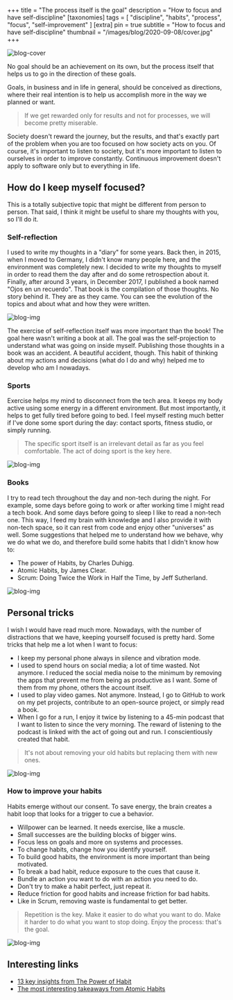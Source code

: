 +++
title = "The process itself is the goal"
description = "How to focus and have self-discipline"
[taxonomies]
tags = [ "discipline", "habits", "process", "focus", "self-improvement" ]
[extra]
pin = true
subtitle = "How to focus and have self-discipline"
thumbnail = "/images/blog/2020-09-08/cover.jpg"
+++

![blog-cover](/images/blog/2020-09-08/cover.jpg)

No goal should be an achievement on its own, but the process itself that helps us to go in the direction of these goals.

<!-- more -->

Goals, in business and in life in general, should be conceived as directions, where their real intention is to help us accomplish more in the way we planned or want.

> If we get rewarded only for results and not for processes, we will become pretty miserable.

Society doesn't reward the journey, but the results, and that's exactly part of the problem when you are too focused on how society acts on you. Of course, it's important to listen to society, but it's more important to listen to ourselves in order to improve constantly. Continuous improvement doesn't apply to software only but to everything in life.

## How do I keep myself focused?

This is a totally subjective topic that might be different from person to person. That said, I think it might be useful to share my thoughts with you, so I'll do it.

### Self-reflection

I used to write my thoughts in a "diary" for some years. Back then, in 2015, when I moved to Germany, I didn't know many people here, and the environment was completely new.
I decided to write my thoughts to myself in order to read them the day after and do some retrospection about it. Finally, after around 3 years, in December 2017, I published a book named "Ojos en un recuerdo". That book is the compilation of those thoughts. No story behind it. They are as they came. You can see the evolution of the topics and about what and how they were written.

![blog-img](/images/blog/2020-09-08/oeur-books.jpg)

The exercise of self-reflection itself was more important than the book! The goal here wasn't writing a book at all. The goal was the self-projection to understand what was going on inside myself. Publishing those thoughts in a book was an accident. A beautiful accident, though.
This habit of thinking about my actions and decisions (what do I do and why) helped me to develop who am I nowadays.

### Sports

Exercise helps my mind to disconnect from the tech area. It keeps my body active using some energy in a different environment. But most importantly, it helps to get fully tired before going to bed. I feel myself resting much better if I've done some sport during the day: contact sports, fitness studio, or simply running.

> The specific sport itself is an irrelevant detail as far as you feel comfortable. The act of doing sport is the key here.

![blog-img](/images/blog/2020-09-08/bjj-berlin-2020.jpg)

### Books

I try to read tech throughout the day and non-tech during the night. For example, some days before going to work or after working time I might read a tech book. And some days before going to sleep I like to read a non-tech one. This way, I feed my brain with knowledge and I also provide it with non-tech space, so it can rest from code and enjoy other "universes" as well.
Some suggestions that helped me to understand how we behave, why we do what we do, and therefore build some habits that I didn't know how to:

- The power of Habits, by Charles Duhigg.
- Atomic Habits, by James Clear.
- Scrum: Doing Twice the Work in Half the Time, by Jeff Sutherland.

![blog-img](/images/blog/2020-09-08/atomic-habits.jpg)

## Personal tricks

I wish I would have read much more. Nowadays, with the number of distractions that we have, keeping yourself focused is pretty hard. Some tricks that help me a lot when I want to focus:

- I keep my personal phone always in silence and vibration mode.
- I used to spend hours on social media; a lot of time wasted. Not anymore. I reduced the social media noise to the minimum by removing the apps that prevent me from being as productive as I want. Some of them from my phone, others the account itself.
- I used to play video games. Not anymore. Instead, I go to GitHub to work on my pet projects, contribute to an open-source project, or simply read a book.
- When I go for a run, I enjoy it twice by listening to a 45-min podcast that I want to listen to since the very morning. The reward of listening to the podcast is linked with the act of going out and run. I conscientiously created that habit.

> It's not about removing your old habits but replacing them with new ones.

![blog-img](/images/blog/2020-09-08/chema-jumping.jpg)

### How to improve your habits

Habits emerge without our consent. To save energy, the brain creates a habit loop that looks for a trigger to cue a behavior.

- Willpower can be learned. It needs exercise, like a muscle.
- Small successes are the building blocks of bigger wins.
- Focus less on goals and more on systems and processes.
- To change habits, change how you identify yourself.
- To build good habits, the environment is more important than being motivated.
- To break a bad habit, reduce exposure to the cues that cause it.
- Bundle an action you want to do with an action you need to do.
- Don't try to make a habit perfect, just repeat it.
- Reduce friction for good habits and increase friction for bad habits.
- Like in Scrum, removing waste is fundamental to get better.

> Repetition is the key. Make it easier to do what you want to do. Make it harder to do what you want to stop doing. Enjoy the process: that's the goal.

![blog-img](/images/blog/2020-09-08/chema-next-turm.jpg)

## Interesting links

- [13 key insights from The Power of Habit](https://heleo.com/charles-duhigg-13-key-insights-charles-duhiggs-power-habit/2026/)
- [The most interesting takeaways from Atomic Habits](https://medium.com/@saurinparikh/the-most-interesting-useful-takeaways-from-atomic-habits-9acc20bdc858)

